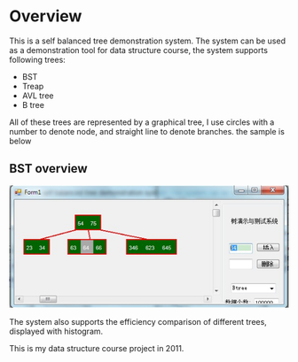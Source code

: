 # Overview
This is a self balanced tree demonstration system. The system can be used as a demonstration tool for data structure course, the system supports following trees:

* BST
* Treap
* AVL tree
* B tree

All of these trees are represented by a graphical tree, I use circles with a number to denote node, and straight line to denote branches. the sample is below

## BST overview
![BST overview](https://github.com/jianhe25/Balanced-BST-and-Btree/blob/master/raw/images/Btree.jpg)

The system also supports the efficiency comparison of different trees, displayed with histogram.

This is my data structure course project in 2011.
